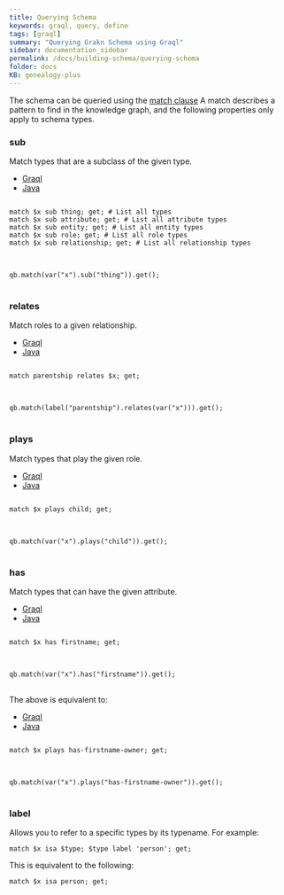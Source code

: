```yaml
---
title: Querying Schema
keywords: graql, query, define
tags: [graql]
summary: "Querying Grakn Schema using Graql"
sidebar: documentation_sidebar
permalink: /docs/building-schema/querying-schema
folder: docs
KB: genealogy-plus
---
```


The schema can be queried using the [match clause](../querying-data/match-clause) A match describes a pattern to find in the knowledge graph, and the following properties only apply to schema types.

### sub
Match types that are a subclass of the given type.

<ul id="profileTabs" class="nav nav-tabs">
    <li class="active"><a href="#shell7" data-toggle="tab">Graql</a></li>
    <li><a href="#java7" data-toggle="tab">Java</a></li>
</ul>

<div class="tab-content">
<div role="tabpanel" class="tab-pane active" id="shell7">
<pre class="language-graql">
<code>
match $x sub thing; get; # List all types
match $x sub attribute; get; # List all attribute types
match $x sub entity; get; # List all entity types
match $x sub role; get; # List all role types
match $x sub relationship; get; # List all relationship types
</code>
</pre>
</div>
<div role="tabpanel" class="tab-pane" id="java7">
<pre class="language-java">
<code>
qb.match(var("x").sub("thing")).get();
</code>
</pre>
</div> <!-- tab-pane -->
</div> <!-- tab-content -->


### relates
Match roles to a given relationship.

<ul id="profileTabs" class="nav nav-tabs">
    <li class="active"><a href="#shell8" data-toggle="tab">Graql</a></li>
    <li><a href="#java8" data-toggle="tab">Java</a></li>
</ul>

<div class="tab-content">
<div role="tabpanel" class="tab-pane active" id="shell8">
<pre class="language-graql">
<code>
match parentship relates $x; get;
</code>
</pre>
</div>
<div role="tabpanel" class="tab-pane" id="java8">
<pre class="language-java">
<code>
qb.match(label("parentship").relates(var("x"))).get();
</code>
</pre>
</div> <!-- tab-pane -->
</div> <!-- tab-content -->


### plays
Match types that play the given role.
<ul id="profileTabs" class="nav nav-tabs">
    <li class="active"><a href="#shell9" data-toggle="tab">Graql</a></li>
    <li><a href="#java9" data-toggle="tab">Java</a></li>
</ul>

<div class="tab-content">
<div role="tabpanel" class="tab-pane active" id="shell9">
<pre class="language-graql">
<code>
match $x plays child; get;
</code>
</pre>
</div>
<div role="tabpanel" class="tab-pane" id="java9">
<pre class="language-java">
<code>
qb.match(var("x").plays("child")).get();
</code>
</pre>
</div> <!-- tab-pane -->
</div> <!-- tab-content -->

### has
Match types that can have the given attribute.

<ul id="profileTabs" class="nav nav-tabs">
    <li class="active"><a href="#shell10" data-toggle="tab">Graql</a></li>
    <li><a href="#java10" data-toggle="tab">Java</a></li>
</ul>

<!--JCS: Why so many duplicates?-->
<div class="tab-content">
<div role="tabpanel" class="tab-pane active" id="shell10">
<pre class="language-graql">
<code>
match $x has firstname; get;
</code>
</pre>
</div>
<div role="tabpanel" class="tab-pane" id="java10">
<pre class="language-java">
<code>
qb.match(var("x").has("firstname")).get();
</code>
</pre>
</div> <!-- tab-pane -->
</div> <!-- tab-content -->

The above is equivalent to:

<ul id="profileTabs" class="nav nav-tabs">
    <li class="active"><a href="#shell11" data-toggle="tab">Graql</a></li>
    <li><a href="#java11" data-toggle="tab">Java</a></li>
</ul>

<div class="tab-content">
<div role="tabpanel" class="tab-pane active" id="shell11">
<pre class="language-graql">
<code>
match $x plays has-firstname-owner; get;
</code>
</pre>
</div>
<div role="tabpanel" class="tab-pane" id="java11">
<pre class="language-java">
<code>
qb.match(var("x").plays("has-firstname-owner")).get();
</code>
</pre>
</div> <!-- tab-pane -->
</div> <!-- tab-content -->

### label
Allows you to refer to a specific types by its typename. For example:

```graql
match $x isa $type; $type label 'person'; get;
```

This is equivalent to the following:

```graql
match $x isa person; get;
```
